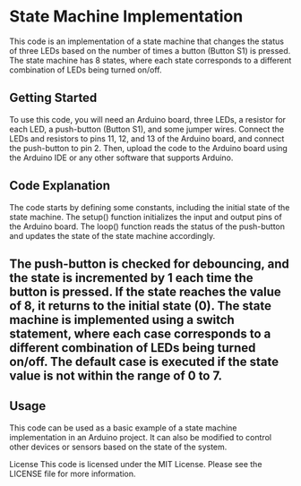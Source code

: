 # State Machine Implementation
This code is an implementation of a state machine that changes the status of three LEDs based on the number of times a button (Button S1) is pressed. The state machine has 8 states, where each state corresponds to a different combination of LEDs being turned on/off.

## Getting Started
To use this code, you will need an Arduino board, three LEDs, a resistor for each LED, a push-button (Button S1), and some jumper wires. Connect the LEDs and resistors to pins 11, 12, and 13 of the Arduino board, and connect the push-button to pin 2. Then, upload the code to the Arduino board using the Arduino IDE or any other software that supports Arduino.

## Code Explanation
The code starts by defining some constants, including the initial state of the state machine. The setup() function initializes the input and output pins of the Arduino board. The loop() function reads the status of the push-button and updates the state of the state machine accordingly.

## The push-button is checked for debouncing, and the state is incremented by 1 each time the button is pressed. If the state reaches the value of 8, it returns to the initial state (0). The state machine is implemented using a switch statement, where each case corresponds to a different combination of LEDs being turned on/off. The default case is executed if the state value is not within the range of 0 to 7.

## Usage
This code can be used as a basic example of a state machine implementation in an Arduino project. It can also be modified to control other devices or sensors based on the state of the system.

License
This code is licensed under the MIT License. Please see the LICENSE file for more information.
